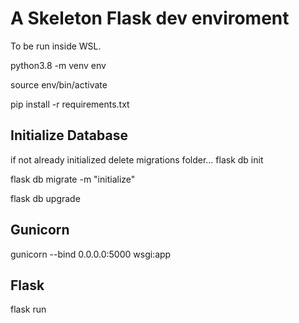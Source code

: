 # A Skeleton Flask dev enviroment

To be run inside WSL.

python3.8 -m venv env

source env/bin/activate

pip install -r requirements.txt

## Initialize Database
if not already initialized delete migrations folder...
flask db init

flask db migrate -m "initialize"

flask db upgrade

## Gunicorn

gunicorn --bind 0.0.0.0:5000 wsgi:app

## Flask

flask run
